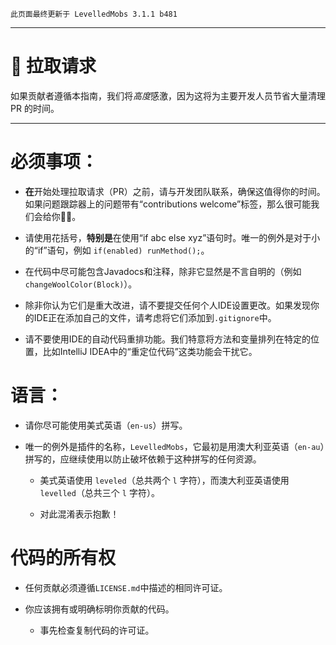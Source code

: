 ```
此页面最终更新于 LevelledMobs 3.1.1 b481
```

***

# 🔀 拉取请求

如果贡献者遵循本指南，我们将*高度*感激，因为这将为主要开发人员节省大量清理 PR 的时间。

***

# 必须事项：

* **在**开始处理拉取请求（PR）之前，请与开发团队联系，确保这值得你的时间。如果问题跟踪器上的问题带有“contributions welcome”标签，那么很可能我们会给你👍🏻。

* 请使用花括号，**特别是**在使用“if abc else xyz”语句时。唯一的例外是对于小的“if”语句，例如 `if(enabled) runMethod();`。

* 在代码中尽可能包含Javadocs和注释，除非它显然是不言自明的（例如 `changeWoolColor(Block)`）。

* 除非你认为它们是重大改进，请不要提交任何个人IDE设置更改。如果发现你的IDE正在添加自己的文件，请考虑将它们添加到`.gitignore`中。

* 请不要使用IDE的自动代码重排功能。我们特意将方法和变量排列在特定的位置，比如IntelliJ IDEA中的“重定位代码”这类功能会干扰它。

# 语言：

* 请你尽可能使用美式英语（`en-us`）拼写。

* 唯一的例外是插件的名称，`LevelledMobs`，它最初是用澳大利亚英语（`en-au`）拼写的，应继续使用以防止破坏依赖于这种拼写的任何资源。

  * 美式英语使用 `leveled`（总共两个 `l` 字符），而澳大利亚英语使用 `levelled`（总共三个 `l` 字符）。

  * 对此混淆表示抱歉！

# 代码的所有权

* 任何贡献必须遵循`LICENSE.md`中描述的相同许可证。

* 你应该拥有或明确标明你贡献的代码。

  * 事先检查复制代码的许可证。